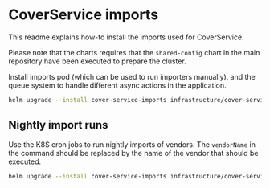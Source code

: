 # CoverService imports
This readme explains how-to install the imports used for CoverService.

Please note that the charts requires that the `shared-config` chart in the main repository have been executed to prepare
the cluster.

Install imports pod (which can be used to run importers manually), and the queue system to handle different async actions 
in the application.
```sh
helm upgrade --install cover-service-imports infrastructure/cover-service-importers/ --namespace cover-service
```

## Nightly import runs
Use the K8S cron jobs to run nightly imports of vendors. The `vendorName` in the command should be replaced by the name 
of the vendor that should be executed. 
```sh
helm upgrade --install cover-service-imports infrastructure/cover-service-cron-jobs/ --namespace cover-service --set cron.runAt="0 1 * * 1-6" --set vendorName=BogPortalen
```